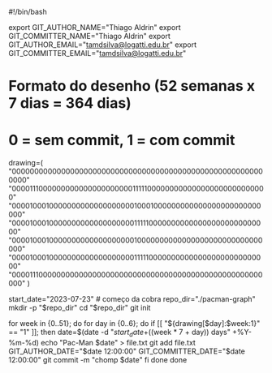 #!/bin/bash

export GIT_AUTHOR_NAME="Thiago Aldrin"
export GIT_COMMITTER_NAME="Thiago Aldrin"
export GIT_AUTHOR_EMAIL="tamdsilva@logatti.edu.br"
export GIT_COMMITTER_EMAIL="tamdsilva@logatti.edu.br"

# Formato do desenho (52 semanas x 7 dias = 364 dias)
# 0 = sem commit, 1 = com commit
drawing=(
  "000000000000000000000000000000000000000000000000000000000000"
  "000011100000000000000000000011111000000000000000000000000000"
  "000010001000000000000000000010001000000000000000000000000000"
  "000010001000000000000000000011111000000000000000000000000000"
  "000010001000000000000000000010000000000000000000000000000000"
  "000010001000000000000000000011111000000000000000000000000000"
  "000011100000000000000000000000000000000000000000000000000000"
)

start_date="2023-07-23" # começo da cobra
repo_dir="./pacman-graph"
mkdir -p "$repo_dir"
cd "$repo_dir"
git init

for week in {0..51}; do
  for day in {0..6}; do
    if [[ "${drawing[$day]:$week:1}" == "1" ]]; then
      date=$(date -d "$start_date +$((week * 7 + day)) days" +%Y-%m-%d)
      echo "Pac-Man $date" > file.txt
      git add file.txt
      GIT_AUTHOR_DATE="$date 12:00:00" GIT_COMMITTER_DATE="$date 12:00:00" git commit -m "chomp $date"
    fi
  done
done
